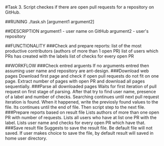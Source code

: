 #Task 3. Script checkes if there are open pull requests for a repository on GitHub.

##RUNING
	./task.sh [argument1 argument2]

##DESCRIPTION
	argument1 - user name on GitHub
    argument2 - user's repository

##FUNCTIONALITY
###Check and prepare reports:
    list of the most productive contributors (authors of more than 1 open PR)
    list of users which PRs has created with the labels
    list of checks for every open PR


##WORKFLOW
###Check entred arguents
    If no arguments entred then assuming user name and repository are ant-design.
###Download web pages
    Download first page and check if open pull requests do not fit on one page.
    Extract number of pages with open PR and download all pages sequentially.
###Parse all downloaded pages
    Waits for first iteration of pull request on first stage of parsing.
    After that try to find user name, presence of a label and number of checks.
    Searching continues until next pull request iteration is found.
    When it happened, write the previosly found values ​​to the file.
    Its continues until the end of file. Then script step to the next file.
###Prepare reports based on result file
    Lists authors of more than one open PR with number of requests.
    Lists all users who have at list one PR with the label.
    Lists user name and checks for every open PR which have that.
###Save result file
    Suggests to save the result file. Be default file will not saved.
    If user makes choice to save the file, by default result will saved in home user directory.
